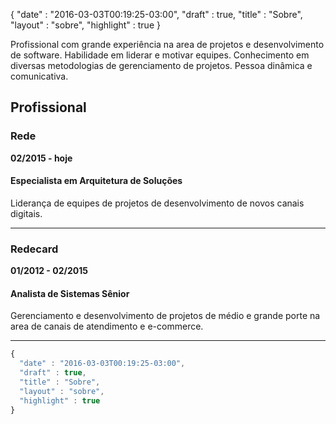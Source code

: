 {
  "date" : "2016-03-03T00:19:25-03:00",
  "draft" : true,
  "title" : "Sobre",
  "layout" : "sobre",
  "highlight" : true
}

Profissional com grande experiência na area de projetos e desenvolvimento de software. Habilidade em liderar e motivar equipes. Conhecimento em diversas metodologias de gerenciamento de projetos. Pessoa dinâmica e comunicativa.

Profissional
---

### Rede
**02/2015 - hoje**
#### Especialista em Arquitetura de Soluções
Liderança de equipes de projetos de desenvolvimento de novos canais digitais.

---

### Redecard
**01/2012 - 02/2015**
#### Analista de Sistemas Sênior
Gerenciamento e desenvolvimento de projetos de médio e grande porte na area de canais de atendimento e e-commerce.

---


~~~javascript
{
  "date" : "2016-03-03T00:19:25-03:00",
  "draft" : true,
  "title" : "Sobre",
  "layout" : "sobre",
  "highlight" : true
}
~~~
